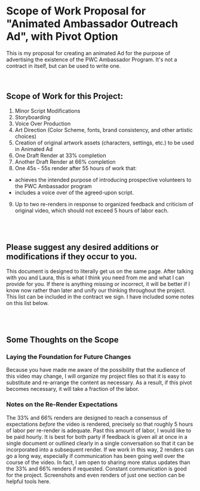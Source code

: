 # Scope of Work Proposal for "Animated Ambassador Outreach Ad", with Pivot Option
This is my proposal for creating an animated Ad for the purpose of advertising the existence of the PWC Ambassador Program. It's not a contract in itself, but can be used to write one.

</br>

## Scope of Work for this Project:
1. Minor Script Modifications
2. Storyboarding
3. Voice Over Production
4. Art Direction (Color Scheme, fonts, brand consistency, and other artistic choices)
5. Creation of original artwork assets (characters, settings, etc.) to be used in Animated Ad
6. One Draft Render at 33% completion
7. Another Draft Render at 66% completion
8. One 45s - 55s render after 55 hours of work that:
  - achieves the intended purpose of introducing prospective volunteers to the PWC Ambassador program
  - includes a voice over of the agreed-upon script.
9. Up to two re-renders in response to organized feedback and criticism of original video, which should not exceed 5 hours of labor each.

</br>
</br>

## Please suggest any desired additions or modifications if they occur to you.
This document is designed to literally get us on the same page. After talking with you and Laura, this is what I think you need from me and what I can provide for you. If there is anything missing or incorrect, it will be better if I know now rather than later and unify our thinking throughout the project. This list can be included in the contract we sign. I have included some notes on this list below.

</br>
</br>

## Some Thoughts on the Scope

### Laying the Foundation for Future Changes
Because you have made me aware of the possibility that the audience of this video may change, I will organize my project files so that it is easy to substitute and re-arrange the content as necessary. As a result, if this pivot becomes necessary, it will take a fraction of the labor.

### Notes on the Re-Render Expectations
The 33% and 66% renders are designed to reach a consensus of expectations *before* the video is rendered, precisely so that roughly 5 hours of labor per re-render is adequate. Past this amount of labor, I would like to be paid hourly. It is best for both party if feedback is given all at once in a single document or outlined clearly in a single conversation so that it can be incorporated into a subsequent render. If we work in this way, 2 renders can go a long way, especially if communication has been going well over the course of the video. In fact, I am open to sharing more status updates than the 33% and 66% renders if requested. Constant communication is good for the project. Screenshots and even renders of just one section can be helpful tools here.
